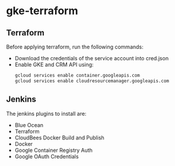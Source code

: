 # gke-terraform

## Terraform
Before applying terraform, run the following commands:
* Download the credentials of the service account into cred.json
* Enable GKE and CRM API using: 
    ```bash
    gcloud services enable container.googleapis.com
    gcloud services enable cloudresourcemanager.googleapis.com
    ```

## Jenkins
The jenkins plugins to install are:
* Blue Ocean
* Terraform
* CloudBees Docker Build and Publish
* Docker
* Google Container Registry Auth
* Google OAuth Credentials